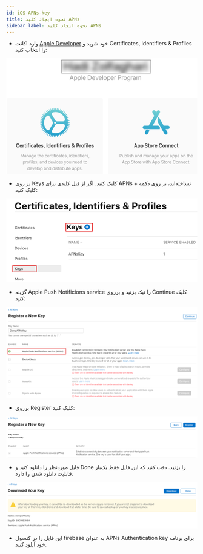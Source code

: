 ```yaml
---
id: iOS-APNs-key
title: نحوه ایجاد کلید APNs
sidebar_label: نحوه ایجاد کلید APNs
---
```


* وارد اکانت [Apple Developer](https://developer.apple.com) خود شوید و Certificates, Identifiers & Profiles را انتخاب کنید:

<img src="/docs/iOS/images/25. APNsAuthenticationKey.png" />

* بر روی Keys کلیک کنید. اگر از قبل کلیدی برای APNs نساخته‌اید، بر روی دکمه + کلیک کنید:

<img src="/docs/iOS/images/26. APNsAuthenticationKey.png" />

* گزینه Apple Push Notificions service را تیک بزنید و برروی Continue کلیک کنید:

<img src="/docs/iOS/images/27. APNsAuthenticationKey.png" />

* برروی Register کلیک کنید:

<img src="/docs/iOS/images/28. APNsAuthenticationKey.png" />

* فایل موردنظر را دانلود کنید و Done را بزنید. دقت کنید که این فایل فقط یک‌بار قابلیت دانلود شدن را دارد.

<img src="/docs/iOS/images/29. APNsAuthenticationKey.png" />

* این فایل را در کنسول firebase به عنوان APNs Authentication key برای برنامه خود آپلود کنید.
